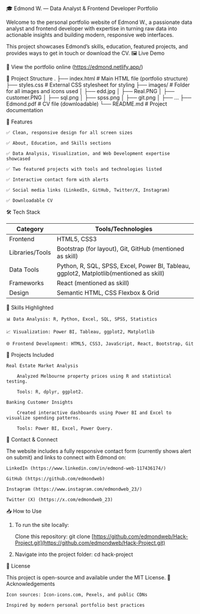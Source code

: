 🎓 Edmond W. — Data Analyst & Frontend Developer Portfolio

Welcome to the personal portfolio website of Edmond W., a passionate data analyst and frontend developer with expertise in turning raw data into actionable insights and building modern, responsive web interfaces.

This project showcases Edmond’s skills, education, featured projects, and provides ways to get in touch or download the CV.
🖼️ Live Demo

🚀 View the portfolio online (https://edmond.netlify.app/)

📁 Project Structure
.
├── index.html         # Main HTML file (portfolio structure)
├── styles.css         # External CSS stylesheet for styling
├── images/            # Folder for all images and icons used
│   ├── edd.jpg
│   ├── Real.PNG
│   ├── customer.PNG
│   ├── sql.png
│   ├── spss.png
│   ├── git.png
│   ├── ...
├── Edmond.pdf         # CV file (downloadable)
└── README.md          # Project documentation

🚀 Features

    ✅ Clean, responsive design for all screen sizes

    ✅ About, Education, and Skills sections

    ✅ Data Analysis, Visualization, and Web Development expertise showcased

    ✅ Two featured projects with tools and technologies listed

    ✅ Interactive contact form with alerts

    ✅ Social media links (LinkedIn, GitHub, Twitter/X, Instagram)

    ✅ Downloadable CV

🛠️ Tech Stack


| Category            | Tools/Technologies                                                  |
| ------------------- | ------------------------------------------------------------------- |
| Frontend            | HTML5, CSS3                                                         |
| Libraries/Tools     | Bootstrap (for layout), Git, GitHub (mentioned as skill)            |
| Data Tools          | Python, R, SQL, SPSS, Excel, Power BI, Tableau, ggplot2, Matplotlib(mentioned as skill)  |
| Frameworks          | React (mentioned as skill)                                          |
| Design         | Semantic HTML, CSS Flexbox & Grid                                        |


🧠 Skills Highlighted

    📊 Data Analysis: R, Python, Excel, SQL, SPSS, Statistics

    📈 Visualization: Power BI, Tableau, ggplot2, Matplotlib

    🌐 Frontend Development: HTML5, CSS3, JavaScript, React, Bootstrap, Git

📌 Projects Included

    Real Estate Market Analysis

        Analyzed Melbourne property prices using R and statistical testing.

        Tools: R, dplyr, ggplot2.

    Banking Customer Insights

        Created interactive dashboards using Power BI and Excel to visualize spending patterns.

        Tools: Power BI, Excel, Power Query.

📩 Contact & Connect

The website includes a fully responsive contact form (currently shows alert on submit) and links to connect with Edmond on:

    LinkedIn (https://www.linkedin.com/in/edmond-web-117436174/)

    GitHub (https://github.com/edmondweb)

    Instagram (https://www.instagram.com/edmondweb_23/)

    Twitter (X) (https://x.com/edmondweb_23)


📥 How to Use

1. To run the site locally:

    Clone this repository:
    git clone [https://github.com/edmondweb/Hack-Project.git](https://github.com/edmondweb/Hack-Project.git)

2. Navigate into the project folder:
   cd hack-project


📄 License

This project is open-source and available under the MIT License.
🙏 Acknowledgements

    Icon sources: Icon-icons.com, Pexels, and public CDNs

    Inspired by modern personal portfolio best practices

